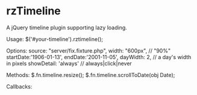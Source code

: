 rzTimeline
==========

A jQuery timeline plugin supporting lazy loading.

Usage:
    $('#your-timeline').rztimeline();


Options:
    source: "server/fix.fixture.php",
    width: "600px", // "90%"
    startDate:'1906-01-13',
    endDate:'2001-11-05',
    dayWidth: 2, // a day's width in pixels
    showDetail: 'always' // always|click|never

Methods:
    $.fn.timeline.resize();
    $.fn.timeline.scrollToDate(obj Date);

Callbacks:
